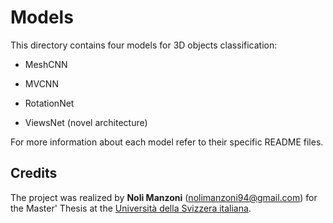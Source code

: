 # Models
This directory contains four models for 3D objects classification:

- MeshCNN

- MVCNN

- RotationNet

- ViewsNet (novel architecture)

For more information about each model refer to their specific README files.

## Credits

The project was realized by **Noli Manzoni** (nolimanzoni94@gmail.com) for the Master' Thesis at the [Università della Svizzera italiana](https://www.usi.ch).